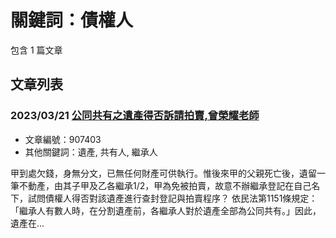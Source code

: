 # 關鍵詞：債權人

包含 1 篇文章

## 文章列表

### 2023/03/21 [公同共有之遺產得否訴請拍賣,曾榮耀老師](../../articles/907403_%E5%85%AC%E5%90%8C%E5%85%B1%E6%9C%89%E4%B9%8B%E9%81%BA%E7%94%A2%E5%BE%97%E5%90%A6%E8%A8%B4%E8%AB%8B%E6%8B%8D%E8%B3%A3%2C%E6%9B%BE%E6%A6%AE%E8%80%80%E8%80%81%E5%B8%AB.md)
- 文章編號：907403
- 其他關鍵詞：遺產, 共有人, 繼承人

甲到處欠錢，身無分文，已無任何財產可供執行。惟後來甲的父親死亡後，遺留一筆不動產，由其子甲及乙各繼承1/2，甲為免被拍賣，故意不辦繼承登記在自己名下，試問債權人得否對該遺產進行查封登記與拍賣程序？ 依民法第1151條規定：「繼承人有數人時，在分割遺產前，各繼承人對於遺產全部為公同共有。」因此，遺產在...
